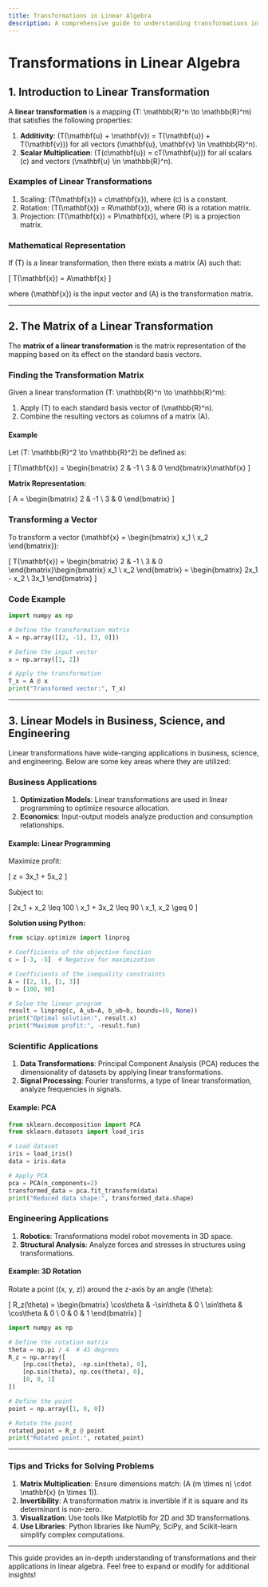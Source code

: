 ```yaml
---
title: Transformations in Linear Algebra
description: A comprehensive guide to understanding transformations in Linear Algebra, with detailed explanations, examples, and problem-solving techniques.
---
```


# Transformations in Linear Algebra

## 1. Introduction to Linear Transformation
A **linear transformation** is a mapping \(T: \mathbb{R}^n \to \mathbb{R}^m\) that satisfies the following properties:

1. **Additivity**: \(T(\mathbf{u} + \mathbf{v}) = T(\mathbf{u}) + T(\mathbf{v})\) for all vectors \(\mathbf{u}, \mathbf{v} \in \mathbb{R}^n\).
2. **Scalar Multiplication**: \(T(c\mathbf{u}) = cT(\mathbf{u})\) for all scalars \(c\) and vectors \(\mathbf{u} \in \mathbb{R}^n\).

### Examples of Linear Transformations
1. Scaling: \(T(\mathbf{x}) = c\mathbf{x}\), where \(c\) is a constant.
2. Rotation: \(T(\mathbf{x}) = R\mathbf{x}\), where \(R\) is a rotation matrix.
3. Projection: \(T(\mathbf{x}) = P\mathbf{x}\), where \(P\) is a projection matrix.

### Mathematical Representation
If \(T\) is a linear transformation, then there exists a matrix \(A\) such that:

\[
T(\mathbf{x}) = A\mathbf{x}
\]

where \(\mathbf{x}\) is the input vector and \(A\) is the transformation matrix.

---

## 2. The Matrix of a Linear Transformation
The **matrix of a linear transformation** is the matrix representation of the mapping based on its effect on the standard basis vectors.

### Finding the Transformation Matrix
Given a linear transformation \(T: \mathbb{R}^n \to \mathbb{R}^m\):

1. Apply \(T\) to each standard basis vector of \(\mathbb{R}^n\).
2. Combine the resulting vectors as columns of a matrix \(A\).

#### Example
Let \(T: \mathbb{R}^2 \to \mathbb{R}^2\) be defined as:

\[
T(\mathbf{x}) = \begin{bmatrix} 2 & -1 \\ 3 & 0 \end{bmatrix}\mathbf{x}
\]

**Matrix Representation:**

\[
A = \begin{bmatrix} 2 & -1 \\ 3 & 0 \end{bmatrix}
\]

### Transforming a Vector
To transform a vector \(\mathbf{x} = \begin{bmatrix} x_1 \\ x_2 \end{bmatrix}\):

\[
T(\mathbf{x}) = \begin{bmatrix} 2 & -1 \\ 3 & 0 \end{bmatrix}\begin{bmatrix} x_1 \\ x_2 \end{bmatrix} = \begin{bmatrix} 2x_1 - x_2 \\ 3x_1 \end{bmatrix}
\]

### Code Example
```python
import numpy as np

# Define the transformation matrix
A = np.array([[2, -1], [3, 0]])

# Define the input vector
x = np.array([1, 2])

# Apply the transformation
T_x = A @ x
print("Transformed vector:", T_x)
```

---

## 3. Linear Models in Business, Science, and Engineering
Linear transformations have wide-ranging applications in business, science, and engineering. Below are some key areas where they are utilized:

### Business Applications
1. **Optimization Models**: Linear transformations are used in linear programming to optimize resource allocation.
2. **Economics**: Input-output models analyze production and consumption relationships.

#### Example: Linear Programming
Maximize profit:

\[
z = 3x_1 + 5x_2
\]

Subject to:

\[
2x_1 + x_2 \leq 100 \\
x_1 + 3x_2 \leq 90 \\
x_1, x_2 \geq 0
\]

**Solution using Python:**
```python
from scipy.optimize import linprog

# Coefficients of the objective function
c = [-3, -5]  # Negative for maximization

# Coefficients of the inequality constraints
A = [[2, 1], [1, 3]]
b = [100, 90]

# Solve the linear program
result = linprog(c, A_ub=A, b_ub=b, bounds=(0, None))
print("Optimal solution:", result.x)
print("Maximum profit:", -result.fun)
```

### Scientific Applications
1. **Data Transformations**: Principal Component Analysis (PCA) reduces the dimensionality of datasets by applying linear transformations.
2. **Signal Processing**: Fourier transforms, a type of linear transformation, analyze frequencies in signals.

#### Example: PCA
```python
from sklearn.decomposition import PCA
from sklearn.datasets import load_iris

# Load dataset
iris = load_iris()
data = iris.data

# Apply PCA
pca = PCA(n_components=2)
transformed_data = pca.fit_transform(data)
print("Reduced data shape:", transformed_data.shape)
```

### Engineering Applications
1. **Robotics**: Transformations model robot movements in 3D space.
2. **Structural Analysis**: Analyze forces and stresses in structures using transformations.

#### Example: 3D Rotation
Rotate a point \((x, y, z)\) around the z-axis by an angle \(\theta\):

\[
R_z(\theta) = \begin{bmatrix} \cos\theta & -\sin\theta & 0 \\
\sin\theta & \cos\theta & 0 \\
0 & 0 & 1 \end{bmatrix}
\]

```python
import numpy as np

# Define the rotation matrix
theta = np.pi / 4  # 45 degrees
R_z = np.array([
    [np.cos(theta), -np.sin(theta), 0],
    [np.sin(theta), np.cos(theta), 0],
    [0, 0, 1]
])

# Define the point
point = np.array([1, 0, 0])

# Rotate the point
rotated_point = R_z @ point
print("Rotated point:", rotated_point)
```

---

### Tips and Tricks for Solving Problems
1. **Matrix Multiplication**: Ensure dimensions match: \(A (m \times n) \cdot \mathbf{x} (n \times 1)\).
2. **Invertibility**: A transformation matrix is invertible if it is square and its determinant is non-zero.
3. **Visualization**: Use tools like Matplotlib for 2D and 3D transformations.
4. **Use Libraries**: Python libraries like NumPy, SciPy, and Scikit-learn simplify complex computations.

---

This guide provides an in-depth understanding of transformations and their applications in linear algebra. Feel free to expand or modify for additional insights!
